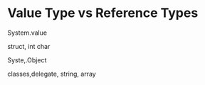 # Value Type vs Reference Types

System.value

struct, int char

Syste,.Object

classes,delegate, string, array
